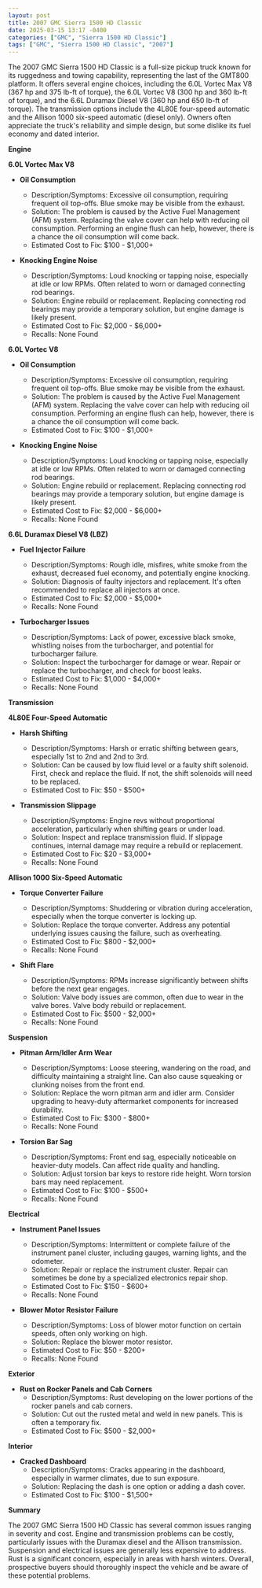 ```yaml
---
layout: post
title: 2007 GMC Sierra 1500 HD Classic
date: 2025-03-15 13:17 -0400
categories: ["GMC", "Sierra 1500 HD Classic"]
tags: ["GMC", "Sierra 1500 HD Classic", "2007"]
---
```

The 2007 GMC Sierra 1500 HD Classic is a full-size pickup truck known for its ruggedness and towing capability, representing the last of the GMT800 platform. It offers several engine choices, including the 6.0L Vortec Max V8 (367 hp and 375 lb-ft of torque), the 6.0L Vortec V8 (300 hp and 360 lb-ft of torque), and the 6.6L Duramax Diesel V8 (360 hp and 650 lb-ft of torque). The transmission options include the 4L80E four-speed automatic and the Allison 1000 six-speed automatic (diesel only). Owners often appreciate the truck's reliability and simple design, but some dislike its fuel economy and dated interior.

**Engine**

**6.0L Vortec Max V8**

*   **Oil Consumption**
    *   Description/Symptoms: Excessive oil consumption, requiring frequent oil top-offs. Blue smoke may be visible from the exhaust.
    *   Solution: The problem is caused by the Active Fuel Management (AFM) system. Replacing the valve cover can help with reducing oil consumption. Performing an engine flush can help, however, there is a chance the oil consumption will come back.
    *   Estimated Cost to Fix: $100 - $1,000+

*   **Knocking Engine Noise**
    *   Description/Symptoms: Loud knocking or tapping noise, especially at idle or low RPMs. Often related to worn or damaged connecting rod bearings.
    *   Solution: Engine rebuild or replacement. Replacing connecting rod bearings may provide a temporary solution, but engine damage is likely present.
    *   Estimated Cost to Fix: $2,000 - $6,000+
    *   Recalls: None Found

**6.0L Vortec V8**

*   **Oil Consumption**
    *   Description/Symptoms: Excessive oil consumption, requiring frequent oil top-offs. Blue smoke may be visible from the exhaust.
    *   Solution: The problem is caused by the Active Fuel Management (AFM) system. Replacing the valve cover can help with reducing oil consumption. Performing an engine flush can help, however, there is a chance the oil consumption will come back.
    *   Estimated Cost to Fix: $100 - $1,000+

*   **Knocking Engine Noise**
    *   Description/Symptoms: Loud knocking or tapping noise, especially at idle or low RPMs. Often related to worn or damaged connecting rod bearings.
    *   Solution: Engine rebuild or replacement. Replacing connecting rod bearings may provide a temporary solution, but engine damage is likely present.
    *   Estimated Cost to Fix: $2,000 - $6,000+
    *   Recalls: None Found

**6.6L Duramax Diesel V8 (LBZ)**

*   **Fuel Injector Failure**
    *   Description/Symptoms: Rough idle, misfires, white smoke from the exhaust, decreased fuel economy, and potentially engine knocking.
    *   Solution: Diagnosis of faulty injectors and replacement. It's often recommended to replace all injectors at once.
    *   Estimated Cost to Fix: $2,000 - $5,000+
    *   Recalls: None Found

*   **Turbocharger Issues**
    *   Description/Symptoms: Lack of power, excessive black smoke, whistling noises from the turbocharger, and potential for turbocharger failure.
    *   Solution: Inspect the turbocharger for damage or wear. Repair or replace the turbocharger, and check for boost leaks.
    *   Estimated Cost to Fix: $1,000 - $4,000+
    *   Recalls: None Found

**Transmission**

**4L80E Four-Speed Automatic**

*   **Harsh Shifting**
    *   Description/Symptoms: Harsh or erratic shifting between gears, especially 1st to 2nd and 2nd to 3rd.
    *   Solution: Can be caused by low fluid level or a faulty shift solenoid. First, check and replace the fluid. If not, the shift solenoids will need to be replaced.
    *   Estimated Cost to Fix: $50 - $500+

*   **Transmission Slippage**
    *   Description/Symptoms: Engine revs without proportional acceleration, particularly when shifting gears or under load.
    *   Solution: Inspect and replace transmission fluid. If slippage continues, internal damage may require a rebuild or replacement.
    *   Estimated Cost to Fix: $20 - $3,000+
    *   Recalls: None Found

**Allison 1000 Six-Speed Automatic**

*   **Torque Converter Failure**
    *   Description/Symptoms: Shuddering or vibration during acceleration, especially when the torque converter is locking up.
    *   Solution: Replace the torque converter. Address any potential underlying issues causing the failure, such as overheating.
    *   Estimated Cost to Fix: $800 - $2,000+
    *   Recalls: None Found

*   **Shift Flare**
    *   Description/Symptoms: RPMs increase significantly between shifts before the next gear engages.
    *   Solution: Valve body issues are common, often due to wear in the valve bores. Valve body rebuild or replacement.
    *   Estimated Cost to Fix: $500 - $2,000+
    *   Recalls: None Found

**Suspension**

*   **Pitman Arm/Idler Arm Wear**
    *   Description/Symptoms: Loose steering, wandering on the road, and difficulty maintaining a straight line. Can also cause squeaking or clunking noises from the front end.
    *   Solution: Replace the worn pitman arm and idler arm. Consider upgrading to heavy-duty aftermarket components for increased durability.
    *   Estimated Cost to Fix: $300 - $800+
    *   Recalls: None Found

*   **Torsion Bar Sag**
    *   Description/Symptoms: Front end sag, especially noticeable on heavier-duty models. Can affect ride quality and handling.
    *   Solution: Adjust torsion bar keys to restore ride height. Worn torsion bars may need replacement.
    *   Estimated Cost to Fix: $100 - $500+
    *   Recalls: None Found

**Electrical**

*   **Instrument Panel Issues**
    *   Description/Symptoms: Intermittent or complete failure of the instrument panel cluster, including gauges, warning lights, and the odometer.
    *   Solution: Repair or replace the instrument cluster. Repair can sometimes be done by a specialized electronics repair shop.
    *   Estimated Cost to Fix: $150 - $600+
    *   Recalls: None Found

*   **Blower Motor Resistor Failure**
    *   Description/Symptoms: Loss of blower motor function on certain speeds, often only working on high.
    *   Solution: Replace the blower motor resistor.
    *   Estimated Cost to Fix: $50 - $200+
    *   Recalls: None Found

**Exterior**

*   **Rust on Rocker Panels and Cab Corners**
    *   Description/Symptoms: Rust developing on the lower portions of the rocker panels and cab corners.
    *   Solution: Cut out the rusted metal and weld in new panels. This is often a temporary fix.
    *   Estimated Cost to Fix: $500 - $2,000+

**Interior**

*   **Cracked Dashboard**
    *   Description/Symptoms: Cracks appearing in the dashboard, especially in warmer climates, due to sun exposure.
    *   Solution: Replacing the dash is one option or adding a dash cover.
    *   Estimated Cost to Fix: $100 - $1,500+

**Summary**

The 2007 GMC Sierra 1500 HD Classic has several common issues ranging in severity and cost. Engine and transmission problems can be costly, particularly issues with the Duramax diesel and the Allison transmission. Suspension and electrical issues are generally less expensive to address. Rust is a significant concern, especially in areas with harsh winters. Overall, prospective buyers should thoroughly inspect the vehicle and be aware of these potential problems.

